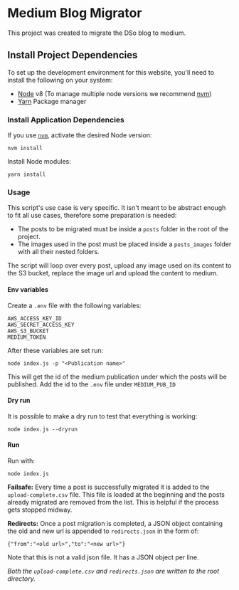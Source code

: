 # Medium Blog Migrator

This project was created to migrate the DSo blog to medium.

## Install Project Dependencies
To set up the development environment for this website, you'll need to install the following on your system:

- [Node](http://nodejs.org/) v8 (To manage multiple node versions we recommend [nvm](https://github.com/creationix/nvm))
- [Yarn](https://yarnpkg.com/) Package manager

### Install Application Dependencies

If you use [`nvm`](https://github.com/creationix/nvm), activate the desired Node version:

```
nvm install
```

Install Node modules:

```
yarn install
```

### Usage
This script's use case is very specific. It isn't meant to be abstract enough to fit all use cases, therefore some preparation is needed:
- The posts to be migrated must be inside a `posts` folder in the root of the project.
- The images used in the post must be placed inside a `posts_images` folder with all their nested folders.

The script will loop over every post, upload any image used on its content to the S3 bucket, replace the image url and upload the content to medium.

#### Env variables
Create a `.env` file with the following variables:
```
AWS_ACCESS_KEY_ID
AWS_SECRET_ACCESS_KEY
AWS_S3_BUCKET
MEDIUM_TOKEN
```

After these variables are set run:
```
node index.js -p "<Publication name>"
```
This will get the id of the medium publication under which the posts will be published.
Add the id to the `.env` file under `MEDIUM_PUB_ID`

#### Dry run
It is possible to make a dry run to test that everything is working:

```
node index.js --dryrun
```

#### Run
Run with:

```
node index.js
```

**Failsafe:**
Every time a post is successfully migrated it is added to the `upload-complete.csv` file. This file is loaded at the beginning and the posts already migrated are removed from the list. This is helpful if the process gets stopped midway.

**Redirects:**
Once a post migration is completed, a JSON object containing the old and new url is appended to `redirects.json` in the form of:
```
{"from":"<old url>","to":"<new url>"}
```
Note that this is not a valid json file. It has a JSON object per line.

*Both the `upload-complete.csv` and `redirects.json` are written to the root directory.*